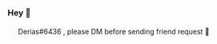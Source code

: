 ### Hey 👋
<img src="https://i.imgur.com/Vl6IkLX.png" width="17" height="17">  Derias#6436 , please DM before sending friend request 🙏

<!--
**Derias20/Derias20** is a ✨ _special_ ✨ repository because its `README.md` (this file) appears on your GitHub profile.

Here are some ideas to get you started:

- 🔭 I’m currently working on ...
- 🌱 I’m currently learning ...
- 👯 I’m looking to collaborate on ...
- 🤔 I’m looking for help with ...
- 💬 Ask me about ...
- 📫 How to reach me: ...
- 😄 Pronouns: ...
- ⚡ Fun fact: ...
-->
